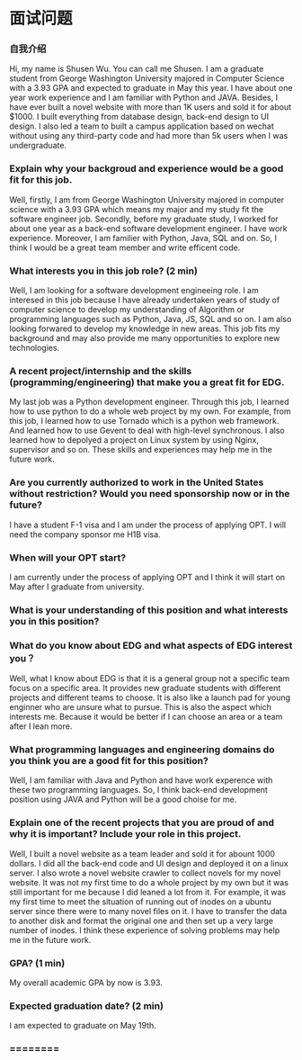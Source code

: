面试问题
====
### 自我介绍  
Hi, my name is Shusen Wu. You can call me Shusen. I am a graduate student from George Washington University majored in Computer Science with a 3.93 GPA and expected to graduate in May this year. I have about one year work experience and I am familiar with Python and JAVA. Besides, I have ever built a novel website with more than 1K users and sold it for about $1000. I built everything from database design, back-end design to UI design. I also led a team to built a campus application based on wechat without using any third-party code and had more than 5k users when I was undergraduate.


### Explain why your backgroud and experience would be a good fit for this job.  

Well, firstly, I am from George Washington University majored in computer science with a 3.93 GPA which means my major
and my study fit the software engineer job. Secondly, before my graduate study,
I worked for about one year as a back-end software development engineer. I have work experience. Moreover, 
I am familier with Python, Java, SQL and on. So, I think I would be a great team member and write efficent code.  


### What interests you in this job role? (2 min)  
Well, I am looking for a software development engineeing role. I am interesed in this job because I have already undertaken years of study
of computer science to develop my understanding of Algorithm or programming languages such as Python, Java, JS, SQL and so on. I am
also looking forwared to develop my knowledge in new areas. This job fits my background and may also provide me many opportunities to
explore new technologies.

### A recent project/internship and the skills (programming/engineering) that make you a great fit for EDG.  
My last job was a Python development engineer. Through this job, I learned how to use python to do a whole web project by my own.
For example, from this job, I learned how to use Tornado which is a python web framework. And learned how to use Gevent to 
deal with high-level synchronous. I also learned how to depolyed a project on Linux system by using Nginx, supervisor and so on. These 
skills and experiences may help me in the future work.

### Are you currently authorized to work in the United States without restriction? Would you need sponsorship now or in the future? 
I have a student F-1 visa and I am under the process of applying OPT. I will need the company sponsor me H1B visa.

### When will your OPT start?  
I am currently under the process of applying OPT and I think it will start on May after I graduate from university.

### What is your understanding of this position and what interests you in this position?
### What do you know about EDG and what aspects of EDG interest you？  
Well, what I know about EDG is that it is a general group not a specific team focus on a specific area. It
provides new graduate students with different projects and different teams to choose. It is also like a launch pad for
young enginner who are unsure what to pursue. This is also the aspect which interests me. Because it would be better if I can choose
an area or a team after I lean more.

### What programming languages and engineering domains do you think you are a good fit for this position?  
Well, I am familiar with Java and Python and have work experence with these two programming languages. So, I think back-end 
development position using JAVA and Python will be a good choise for me.

### Explain one of the recent projects that you are proud of and why it is important? Include your role in this project. 
Well, I built a novel website as a team leader and sold it for abount 1000 dollars. I did all the back-end code and UI design and deployed it
on a linux server. I also wrote a novel website crawler to collect novels for my novel website. It was not my first time to do a whole
project by my own but it was still important for me because I did leaned a lot from it. For example, it was my first time to meet the 
situation of running out of inodes on a ubuntu server since there were to many novel files on it. I have to transfer the data to another disk and format the original one and then set up a very large number of inodes. I think these experience of solving problems may
help me in the future work.

### GPA? (1 min)   
My overall academic GPA by now is 3.93.

### Expected graduation date? (2 min)   
I am expected to graduate on May 19th.

### ========
### ### 
### ### 
### ### 

